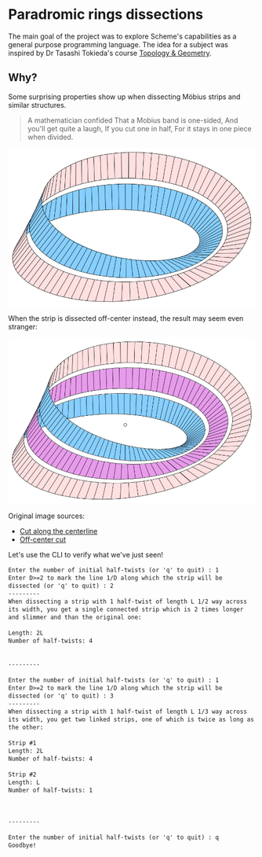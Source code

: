 # Paradromic rings dissections

The main goal of the project was to explore Scheme's capabilities as a general purpose programming language.
The idea for a subject was inspired by Dr Tasashi Tokieda's course [Topology & Geometry](https://youtu.be/SXHHvoaSctc?si=9bXOmKjzHKfTlmgv).

## Why?

Some surprising properties show up when dissecting Möbius strips and similar structures.

>A mathematician confided
That a Mobius band is one-sided,
And you'll get quite a laugh,
If you cut one in half,
For it stays in one piece when divided.

![Cut along the centerline](/assets/Moebiusband-1s.svg)

When the strip is dissected off-center instead, the result may seem even stranger:

![Off-center cut](/assets/Moebiusband-2s.svg)

Original image sources:

* [Cut along the centerline](https://commons.wikimedia.org/wiki/File:Moebiusband-1s.svg)
* [Off-center cut](https://commons.wikimedia.org/wiki/File:Moebiusband-2s.svg)

Let's use the CLI to verify what we've just seen!

```text
Enter the number of initial half-twists (or 'q' to quit) : 1
Enter D>=2 to mark the line 1/D along which the strip will be dissected (or 'q' to quit) : 2
---------
When dissecting a strip with 1 half-twist of length L 1/2 way across its width, you get a single connected strip which is 2 times longer and slimmer and than the original one:

Length: 2L
Number of half-twists: 4


---------

Enter the number of initial half-twists (or 'q' to quit) : 1
Enter D>=2 to mark the line 1/D along which the strip will be dissected (or 'q' to quit) : 3
---------
When dissecting a strip with 1 half-twist of length L 1/3 way across its width, you get two linked strips, one of which is twice as long as the other:

Strip #1
Length: 2L
Number of half-twists: 4

Strip #2
Length: L
Number of half-twists: 1



---------

Enter the number of initial half-twists (or 'q' to quit) : q
Goodbye!
```
